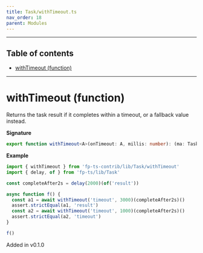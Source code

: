 ```yaml
---
title: Task/withTimeout.ts
nav_order: 18
parent: Modules
---
```


---

<h2 class="text-delta">Table of contents</h2>

- [withTimeout (function)](#withtimeout-function)

---

# withTimeout (function)

Returns the task result if it completes within a timeout, or a fallback value instead.

**Signature**

```ts
export function withTimeout<A>(onTimeout: A, millis: number): (ma: Task<A>) => Task<A> { ... }
```

**Example**

```ts
import { withTimeout } from 'fp-ts-contrib/lib/Task/withTimeout'
import { delay, of } from 'fp-ts/lib/Task'

const completeAfter2s = delay(2000)(of('result'))

async function f() {
  const a1 = await withTimeout('timeout', 3000)(completeAfter2s)()
  assert.strictEqual(a1, 'result')
  const a2 = await withTimeout('timeout', 1000)(completeAfter2s)()
  assert.strictEqual(a2, 'timeout')
}

f()
```

Added in v0.1.0
